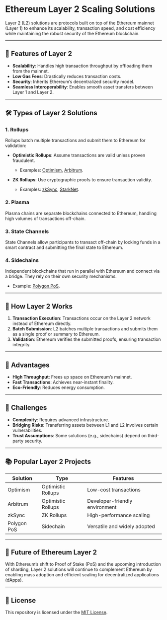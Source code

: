 # Ethereum Layer 2 Scaling Solutions

Layer 2 (L2) solutions are protocols built on top of the Ethereum mainnet (Layer 1) to enhance its scalability, transaction speed, and cost efficiency while maintaining the robust security of the Ethereum blockchain.

---

## 🚀 Features of Layer 2

- **Scalability**: Handles high transaction throughput by offloading them from the mainnet.
- **Low Gas Fees**: Drastically reduces transaction costs.
- **Security**: Inherits Ethereum’s decentralized security model.
- **Seamless Interoperability**: Enables smooth asset transfers between Layer 1 and Layer 2.

---

## 🛠 Types of Layer 2 Solutions

### **1. Rollups**

Rollups batch multiple transactions and submit them to Ethereum for validation:

- **Optimistic Rollups**: Assume transactions are valid unless proven fraudulent.
  - Examples: [Optimism](https://www.optimism.io/), [Arbitrum](https://arbitrum.io/).

- **ZK Rollups**: Use cryptographic proofs to ensure transaction validity.
  - Examples: [zkSync](https://zksync.io/), [StarkNet](https://starkware.co/starknet/).

### **2. Plasma**

Plasma chains are separate blockchains connected to Ethereum, handling high volumes of transactions off-chain.

### **3. State Channels**

State Channels allow participants to transact off-chain by locking funds in a smart contract and submitting the final state to Ethereum.

### **4. Sidechains**

Independent blockchains that run in parallel with Ethereum and connect via a bridge. They rely on their own security mechanisms.
  - Example: [Polygon PoS](https://polygon.technology/).

---

## 🧩 How Layer 2 Works

1. **Transaction Execution**: Transactions occur on the Layer 2 network instead of Ethereum directly.
2. **Batch Submission**: L2 batches multiple transactions and submits them as a single proof or summary to Ethereum.
3. **Validation**: Ethereum verifies the submitted proofs, ensuring transaction integrity.

---

## 🌟 Advantages

- **High Throughput**: Frees up space on Ethereum’s mainnet.
- **Fast Transactions**: Achieves near-instant finality.
- **Eco-Friendly**: Reduces energy consumption.

---

## 🔧 Challenges

- **Complexity**: Requires advanced infrastructure.
- **Bridging Risks**: Transferring assets between L1 and L2 involves certain vulnerabilities.
- **Trust Assumptions**: Some solutions (e.g., sidechains) depend on third-party security.

---

## 📚 Popular Layer 2 Projects

| Solution    | Type                | Features                          |
|-------------|---------------------|-----------------------------------|
| Optimism    | Optimistic Rollups | Low-cost transactions             |
| Arbitrum    | Optimistic Rollups | Developer-friendly environment    |
| zkSync      | ZK Rollups         | High-performance scaling          |
| Polygon PoS | Sidechain          | Versatile and widely adopted      |

---

## 🔮 Future of Ethereum Layer 2

With Ethereum’s shift to Proof of Stake (PoS) and the upcoming introduction of sharding, Layer 2 solutions will continue to complement Ethereum by enabling mass adoption and efficient scaling for decentralized applications (dApps).

---

## 📄 License

This repository is licensed under the [MIT License](LICENSE).
